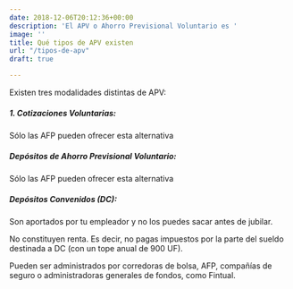 ```yaml
---
date: 2018-12-06T20:12:36+00:00
description: 'El APV o Ahorro Previsional Voluntario es '
image: ''
title: Qué tipos de APV existen
url: "/tipos-de-apv"
draft: true

---
```

Existen tres modalidades distintas de APV:

##### 1. Cotizaciones Voluntarias: 

Sólo las AFP pueden ofrecer esta alternativa

##### Depósitos de Ahorro Previsional Voluntario: 

Sólo las AFP pueden ofrecer esta alternativa

##### Depósitos Convenidos (DC): 

Son aportados por tu empleador y no los puedes sacar antes de jubilar. 

No constituyen renta. Es decir, no pagas impuestos por la parte del sueldo destinada a DC (con un tope anual de 900 UF). 

Pueden ser administrados por corredoras de bolsa, AFP, compañías de seguro o administradoras generales de fondos, como Fintual.